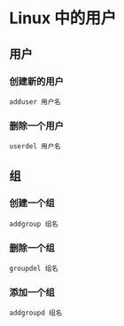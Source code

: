 # Linux 中的用户

## 用户

### 创建新的用户

```console
adduser 用户名
```

### 删除一个用户

```console
userdel 用户名
```
## 组

### 创建一个组

```console
addgroup 组名
```

### 删除一个组

```console
groupdel 组名
```

### 添加一个组

```console
addgroupd 组名
```